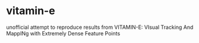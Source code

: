 # vitamin-e
unofficial attempt to reproduce results from VITAMIN-E: VIsual Tracking And MappINg with Extremely Dense Feature Points
